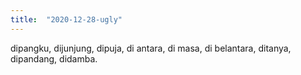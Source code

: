 ```yaml
---
title:  "2020-12-28-ugly"
---
```


dipangku, dijunjung, dipuja,
di antara, di masa, di belantara,
ditanya, dipandang, didamba.
